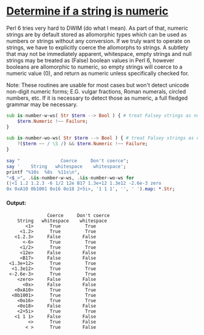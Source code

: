 [1]: https://rosettacode.org/wiki/Determine_if_a_string_is_numeric

# [Determine if a string is numeric][1]

Perl 6 tries very hard to DWIM (do what I mean). As part of that, numeric strings are by default stored as allomorphic types which can be used as numbers or strings without any conversion. If we truly want to operate on strings, we have to explicitly coerce the allomorphs to strings. A subtlety that may not be immediately apparent, whitespace, empty strings and null strings may be treated as (False) boolean values in Perl 6, however booleans are allomorphic to numeric, so empty strings will coerce to a numeric value (0), and return as numeric unless specifically checked for.



Note: These routines are usable for most cases but won't detect unicode non-digit numeric forms; E.G. vulgar fractions, Roman numerals, circled numbers, etc. If it is necessary to detect those as numeric, a full fledged grammar may be necessary.

```raku
sub is-number-w-ws( Str $term --> Bool ) { # treat Falsey strings as numeric
    $term.Numeric !~~ Failure;
}
 
sub is-number-wo-ws( Str $term --> Bool ) { # treat Falsey strings as non-numeric
    ?($term ~~ / \S /) && $term.Numeric !~~ Failure;
}
 
say "               Coerce     Don't coerce";
say '    String   whitespace    whitespace';
printf "%10s  %8s  %11s\n",
"<$_>", .&is-number-w-ws, .&is-number-wo-ws for
(|<1 1.2 1.2.3 -6 1/2 12e B17 1.3e+12 1.3e12 -2.6e-3 zero
0x 0xA10 0b1001 0o16 0o18 2+5i>, '1 1 1', '', ' ').map: *.Str;
```

#### Output:
```
               Coerce     Don't coerce
    String   whitespace    whitespace
       <1>      True         True
     <1.2>      True         True
   <1.2.3>     False        False
      <-6>      True         True
     <1/2>      True         True
     <12e>     False        False
     <B17>     False        False
 <1.3e+12>      True         True
  <1.3e12>      True         True
 <-2.6e-3>      True         True
    <zero>     False        False
      <0x>     False        False
   <0xA10>      True         True
  <0b1001>      True         True
    <0o16>      True         True
    <0o18>     False        False
    <2+5i>      True         True
   <1 1 1>     False        False
        <>      True        False
       < >      True        False
```